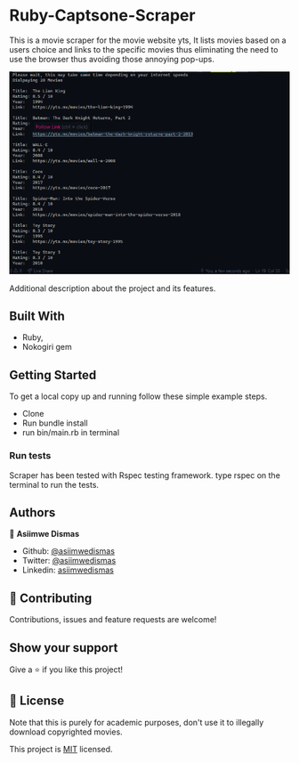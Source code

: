 # Ruby-Captsone-Scraper

This is a movie scraper for the movie website yts, It lists movies based on a users choice and links to the specific movies thus eliminating the need to use the browser thus avoiding those annoying pop-ups.

![screenshot](screenshot.png)

Additional description about the project and its features.

## Built With

- Ruby,
- Nokogiri gem

## Getting Started

To get a local copy up and running follow these simple example steps.

- Clone
- Run bundle install
- run bin/main.rb in terminal

### Run tests

Scraper has been tested with Rspec testing framework. type rspec on the terminal to run the tests.

## Authors

👤 **Asiimwe Dismas**

- Github: [@asiimwedismas](https://github.com/asiimwedismas)
- Twitter: [@asiimwedismas](https://twitter.com/asiimwedismas)
- Linkedin: [asiimwedismas](https://www.linkedin.com/in/asiimwedismas/)

## 🤝 Contributing

Contributions, issues and feature requests are welcome!

## Show your support

Give a ⭐️ if you like this project!

## 📝 License

Note that this is purely for academic purposes, don't use it to illegally download copyrighted movies.

This project is [MIT](lic.url) licensed.
